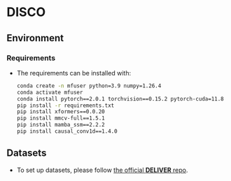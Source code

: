 # DISCO

## Environment
### Requirements
- The requirements can be installed with:
  
  ```bash
  conda create -n mfuser python=3.9 numpy=1.26.4
  conda activate mfuser
  conda install pytorch==2.0.1 torchvision==0.15.2 pytorch-cuda=11.8 -c pytorch -c nvidia
  pip install -r requirements.txt
  pip install xformers==0.0.20
  pip install mmcv-full==1.5.1 
  pip install mamba_ssm==2.2.2
  pip install causal_conv1d==1.4.0
  ```

## Datasets
- To set up datasets, please follow [the official **DELIVER** repo]([https://github.com/ssssshwan/TLDR/tree/main?tab=readme-ov-file#setup-datasets](https://github.com/jamycheung/DELIVER)).

